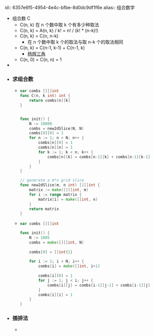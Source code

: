 id:: 6357e6f5-4954-4e4c-bfbe-8d0dc9df1f6e
alias:: 组合数学

- 组合数 C
	- C(n, k) 在 n 个数中取 k 个有多少种取法
	- C(n, k) = A(n, k) / k! = n! / (k! * (n-k)!)
	- C(n, k) = C(n, n-k)
		- 在 n 个数中取 k 个的取法与取 n-k 个的取法相同
	- C(n, k) = C(n-1, k-1) + C(n-1, k)
		- [杨辉三角](https://zh.m.wikipedia.org/zh-cn/%E6%9D%A8%E8%BE%89%E4%B8%89%E8%A7%92%E5%BD%A2)
	- C(n, 0) = C(n, n) = 1
-
- ### 求组合数
	- ```go
	  var combs [][]int
	  func C(n, k int) int {
	      return combs[n][k]
	  } 
	  
	  
	  func init() {
	      N := 10000
	      combs = new2dSlice(N, N)
	      combs[0][0] = 1
	      for n := 1; n < N; n++ {
	          combs[n][0] = 1
	          combs[n][n] = 1
	          for k := 1; k < n; k++ {
	              combs[n][k] = combs[n-1][k] + combs[n-1][k-1] 
	          }
	      }
	  }
	  
	  // generate a m*n grid slice
	  func new2dSlice(m, n int) [][]int {
	      matrix := make([][]int, m)
	      for i := range matrix {
	          matrix[i] = make([]int, n)
	      }
	      return matrix
	  }
	  ```
	- ```go
	  var combs [][]int
	  
	  func init() {
	      N := 1005
	      combs = make([][]int, N)
	      
	      combs[0] = []int{1}
	      
	      for i := 1; i < N; i++ {
	          combs[i] = make([]int, i+1)
	          
	          combs[i][0] = 1
	          for j := 1; j < i; j++ {
	              combs[i][j] = combs[i-1][j-1] + combs[i-1][j]
	          }
	          combs[i][i] = 1        
	      }
	  }
	  
	  ```
- ### 插排法
	-